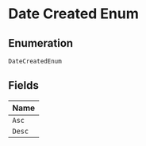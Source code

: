 
# Date Created Enum

## Enumeration

`DateCreatedEnum`

## Fields

| Name |
|  --- |
| `Asc` |
| `Desc` |

